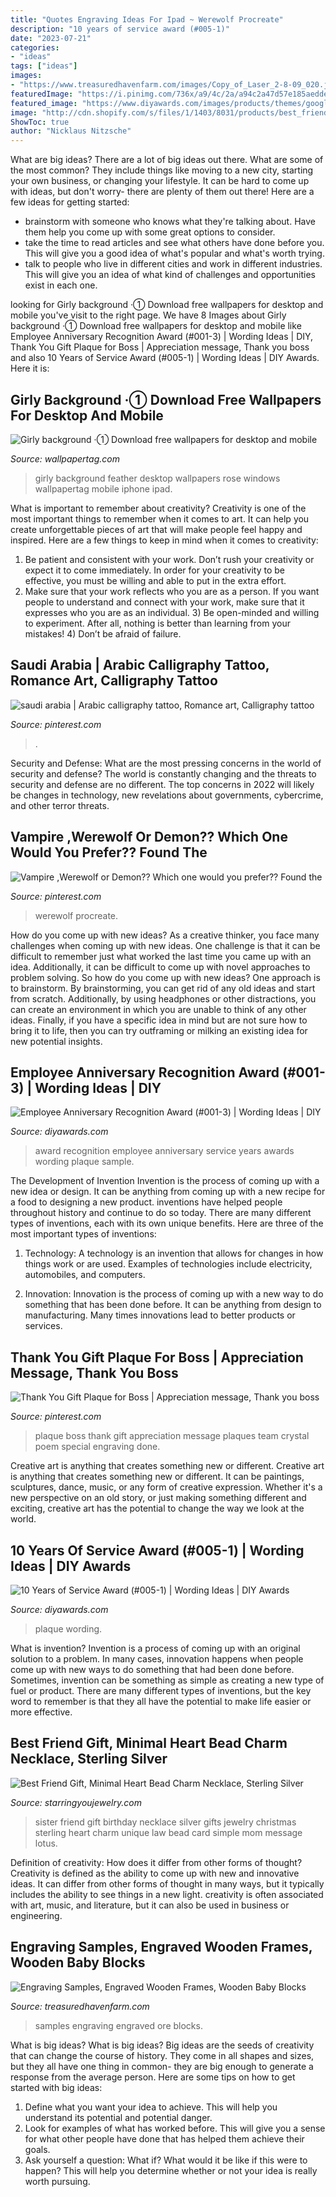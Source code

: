 ```yaml
---
title: "Quotes Engraving Ideas For Ipad ~ Werewolf Procreate"
description: "10 years of service award (#005-1)"
date: "2023-07-21"
categories:
- "ideas"
tags: ["ideas"]
images:
- "https://www.treasuredhavenfarm.com/images/Copy_of_Laser_2-8-09_020.jpg"
featuredImage: "https://i.pinimg.com/736x/a9/4c/2a/a94c2a47d57e185aedde900b7238d19e.jpg"
featured_image: "https://www.diyawards.com/images/products/themes/google_ad.white/1-sample-detail-5-years-of-service-award-plaque-867.jpg"
image: "http://cdn.shopify.com/s/files/1/1403/8031/products/best_friend_necklace_jewelry_birthday_gift_Christmas_gifts_wedding_sterling_silver_Heart_321small_grande.jpg?v=1556470845"
ShowToc: true
author: "Nicklaus Nitzsche"
---
```



What are big ideas?
There are a lot of big ideas out there. What are some of the most common? They include things like moving to a new city, starting your own business, or changing your lifestyle. It can be hard to come up with ideas, but don't worry- there are plenty of them out there! Here are a few ideas for getting started: 
- brainstorm with someone who knows what they're talking about. Have them help you come up with some great options to consider. 
- take the time to read articles and see what others have done before you. This will give you a good idea of what's popular and what's worth trying. 
- talk to people who live in different cities and work in different industries. This will give you an idea of what kind of challenges and opportunities exist in each one.

	

		
looking for Girly background ·① Download free wallpapers for desktop and mobile you've visit to the right page. We have 8 Images about Girly background ·① Download free wallpapers for desktop and mobile like Employee Anniversary Recognition Award (#001-3) | Wording Ideas | DIY, Thank You Gift Plaque for Boss | Appreciation message, Thank you boss and also 10 Years of Service Award (#005-1) | Wording Ideas | DIY Awards. Here it is:
		
    
## Girly Background ·① Download Free Wallpapers For Desktop And Mobile

<img loading=lazy src="https://wallpapertag.com/wallpaper/full/c/2/8/262698-girly-background-1145x1939-for-windows.jpg" onerror="this.onerror=null;this.src='https://tse1.mm.bing.net/th?id=OIP.gpSuFB-CIA9o41Ixbb5cqwHaMi&amp;pid=15.1';" alt="Girly background ·① Download free wallpapers for desktop and mobile">

_Source: wallpapertag.com_

>girly background feather desktop wallpapers rose windows wallpapertag mobile iphone ipad. 

	

What is important to remember about creativity?
Creativity is one of the most important things to remember when it comes to art. It can help you create unforgettable pieces of art that will make people feel happy and inspired. Here are a few things to keep in mind when it comes to creativity: 
1) Be patient and consistent with your work. Don’t rush your creativity or expect it to come immediately. In order for your creativity to be effective, you must be willing and able to put in the extra effort. 
2) Make sure that your work reflects who you are as a person. If you want people to understand and connect with your work, make sure that it expresses who you are as an individual. 3) Be open-minded and willing to experiment. After all, nothing is better than learning from your mistakes! 4) Don’t be afraid of failure.

    
## Saudi Arabia | Arabic Calligraphy Tattoo, Romance Art, Calligraphy Tattoo

<img loading=lazy src="https://i.pinimg.com/736x/86/5e/c0/865ec00dd9b73a46488284e36f487feb.jpg" onerror="this.onerror=null;this.src='https://tse4.mm.bing.net/th?id=OIP.-SByYCusG4y2aWxvbK1YdQHaHa&amp;pid=15.1';" alt="saudi arabia | Arabic calligraphy tattoo, Romance art, Calligraphy tattoo">

_Source: pinterest.com_

>. 

	

Security and Defense: What are the most pressing concerns in the world of security and defense?
The world is constantly changing and the threats to security and defense are no different. The top concerns in 2022 will likely be changes in technology, new revelations about governments, cybercrime, and other terror threats.

    
## Vampire ,Werewolf Or Demon?? Which One Would You Prefer?? Found The

<img loading=lazy src="https://i.pinimg.com/736x/a9/4c/2a/a94c2a47d57e185aedde900b7238d19e.jpg" onerror="this.onerror=null;this.src='https://tse3.mm.bing.net/th?id=OIP.vppwZs0_rklfjVnFKEie5gHaIS&amp;pid=15.1';" alt="Vampire ,Werewolf or Demon?? Which one would you prefer?? Found the">

_Source: pinterest.com_

>werewolf procreate. 

	

How do you come up with new ideas?
As a creative thinker, you face many challenges when coming up with new ideas. One challenge is that it can be difficult to remember just what worked the last time you came up with an idea. Additionally, it can be difficult to come up with novel approaches to problem solving.  So how do you come up with new ideas? 
One approach is to brainstorm. By brainstorming, you can get rid of any old ideas and start from scratch. Additionally, by using headphones or other distractions, you can create an environment in which you are unable to think of any other ideas. Finally, if you have a specific idea in mind but are not sure how to bring it to life, then you can try outframing or milking an existing idea for new potential insights.

    
## Employee Anniversary Recognition Award (#001-3) | Wording Ideas | DIY

<img loading=lazy src="https://www.diyawards.com/images/products/themes/google_ad.white/1-sample-detail-5-years-of-service-award-plaque-867.jpg" onerror="this.onerror=null;this.src='https://tse3.mm.bing.net/th?id=OIP.7WarvcEuY6JMMjKeSpXzUgHaHa&amp;pid=15.1';" alt="Employee Anniversary Recognition Award (#001-3) | Wording Ideas | DIY">

_Source: diyawards.com_

>award recognition employee anniversary service years awards wording plaque sample. 

	

The Development of Invention
Invention is the process of coming up with a new idea or design. It can be anything from coming up with a new recipe for a food to designing a new product. inventions have helped people throughout history and continue to do so today. There are many different types of inventions, each with its own unique benefits. Here are three of the most important types of inventions:
1) Technology: A technology is an invention that allows for changes in how things work or are used. Examples of technologies include electricity, automobiles, and computers.

2) Innovation: Innovation is the process of coming up with a new way to do something that has been done before. It can be anything from design to manufacturing. Many times innovations lead to better products or services.

    
## Thank You Gift Plaque For Boss | Appreciation Message, Thank You Boss

<img loading=lazy src="https://i.pinimg.com/736x/8c/76/3b/8c763ba51e3b9a164a2c9c06e163bf59--quotation-the-.jpg" onerror="this.onerror=null;this.src='https://tse4.mm.bing.net/th?id=OIP.vt0moTNsiFH0krGAlyK_DAHaJ_&amp;pid=15.1';" alt="Thank You Gift Plaque for Boss | Appreciation message, Thank you boss">

_Source: pinterest.com_

>plaque boss thank gift appreciation message plaques team crystal poem special engraving done. 

	

Creative art is anything that creates something new or different.
Creative art is anything that creates something new or different. It can be paintings, sculptures, dance, music, or any form of creative expression. Whether it's a new perspective on an old story, or just making something different and exciting, creative art has the potential to change the way we look at the world.

    
## 10 Years Of Service Award (#005-1) | Wording Ideas | DIY Awards

<img loading=lazy src="https://www.diyawards.com/images/products/themes/google_ad.white/5-sample-detail-10-years-of-service-award-plaque-869.jpg" onerror="this.onerror=null;this.src='https://tse1.mm.bing.net/th?id=OIP.wOF80zys6iapwGXKJYUEfQHaHa&amp;pid=15.1';" alt="10 Years of Service Award (#005-1) | Wording Ideas | DIY Awards">

_Source: diyawards.com_

>plaque wording. 

	

What is invention?
Invention is a process of coming up with an original solution to a problem. In many cases, innovation happens when people come up with new ways to do something that had been done before. Sometimes, invention can be something as simple as creating a new type of fuel or product. There are many different types of inventions, but the key word to remember is that they all have the potential to make life easier or more effective.

    
## Best Friend Gift, Minimal Heart Bead Charm Necklace, Sterling Silver

<img loading=lazy src="http://cdn.shopify.com/s/files/1/1403/8031/products/best_friend_necklace_jewelry_birthday_gift_Christmas_gifts_wedding_sterling_silver_Heart_321small_grande.jpg?v=1556470845" onerror="this.onerror=null;this.src='https://tse3.mm.bing.net/th?id=OIP.J1CzRsJW95JPuyQym15dngHaHa&amp;pid=15.1';" alt="Best Friend Gift, Minimal Heart Bead Charm Necklace, Sterling Silver">

_Source: starringyoujewelry.com_

>sister friend gift birthday necklace silver gifts jewelry christmas sterling heart charm unique law bead card simple mom message lotus. 

	

Definition of creativity: How does it differ from other forms of thought?
Creativity is defined as the ability to come up with new and innovative ideas. It can differ from other forms of thought in many ways, but it typically includes the ability to see things in a new light. creativity is often associated with art, music, and literature, but it can also be used in business or engineering.

    
## Engraving Samples, Engraved Wooden Frames, Wooden Baby Blocks

<img loading=lazy src="https://www.treasuredhavenfarm.com/images/Copy_of_Laser_2-8-09_020.jpg" onerror="this.onerror=null;this.src='https://tse4.mm.bing.net/th?id=OIP.vR4T8dv-MDOSYoZ5CoUXtQHaEp&amp;pid=15.1';" alt="Engraving Samples, Engraved Wooden Frames, Wooden Baby Blocks">

_Source: treasuredhavenfarm.com_

>samples engraving engraved ore blocks. 

	

What is big ideas?
What is big ideas? Big ideas are the seeds of creativity that can change the course of history. They come in all shapes and sizes, but they all have one thing in common- they are big enough to generate a response from the average person. Here are some tips on how to get started with big ideas: 
1. Define what you want your idea to achieve. This will help you understand its potential and potential danger. 
2. Look for examples of what has worked before. This will give you a sense for what other people have done that has helped them achieve their goals. 
3. Ask yourself a question: What if? What would it be like if this were to happen? This will help you determine whether or not your idea is really worth pursuing. 

